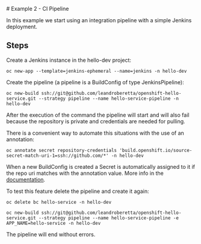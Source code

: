 # Example 2 - CI Pipeline

In this example we start using an integration pipeline with a simple Jenkins deployment.

## Steps

Create a Jenkins instance in the hello-dev project:

    oc new-app --template=jenkins-ephemeral --name=jenkins -n hello-dev

Create the pipeline (a pipeline is a BuildConfig of type JenkinsPipeline):

    oc new-build ssh://git@github.com/leandroberetta/openshift-hello-service.git --strategy pipeline --name hello-service-pipeline -n hello-dev

After the execution of the command the pipeline will start and will also fail because the repository is private and credentials are needed for pulling.

There is a convenient way to automate this situations with the use of an annotation:

    oc annotate secret repository-credentials 'build.openshift.io/source-secret-match-uri-1=ssh://github.com/*' -n hello-dev

When a new BuildConfig is created a Secret is automatically assigned to it if the repo uri matches with the annotation value. More info in the [documentation](https://docs.openshift.com/online/dev_guide/builds/build_inputs.html#automatic-addition-of-a-source-secret-to-a-build-configuration).

To test this feature delete the pipeline and create it again:

    oc delete bc hello-service -n hello-dev

    oc new-build ssh://git@github.com/leandroberetta/openshift-hello-service.git --strategy pipeline --name hello-service-pipeline -e APP_NAME=hello-service -n hello-dev

The pipeline will end without errors.

